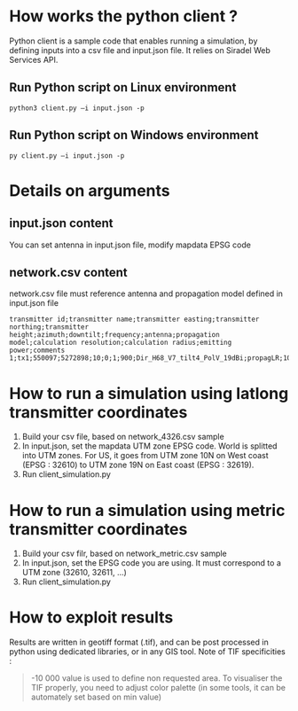# How works the python client ?
Python client is a sample code that enables running a simulation, by defining inputs into a csv file and input.json file.
It relies on Siradel Web Services API.

## Run Python script on Linux environment
    python3 client.py –i input.json -p
## Run Python script on Windows environment
    py client.py –i input.json -p
	
# Details on arguments
## input.json content
You can set antenna in input.json file, modify mapdata EPSG code
## network.csv content
network.csv file must reference antenna and propagation model defined in input.json file

	transmitter id;transmitter name;transmitter easting;transmitter northing;transmitter height;azimuth;downtilt;frequency;antenna;propagation model;calculation resolution;calculation radius;emitting power;comments
	1;tx1;550097;5272898;10;0;1;900;Dir_H68_V7_tilt4_PolV_19dBi;propagLR;10;2000;0;
 
# How to run a simulation using latlong transmitter coordinates
1. Build your csv file, based on network_4326.csv sample
2. In input.json, set the mapdata UTM zone EPSG code. World is splitted into UTM zones. For US, it goes from UTM zone 10N on West coast (EPSG : 32610) to UTM zone 19N on East coast (EPSG : 32619).	
3. Run client_simulation.py

# How to run a simulation using metric transmitter coordinates
1. Build your csv filr, based on network_metric.csv sample
2. In input.json, set the EPSG code you are using. It must correspond to a UTM zone (32610, 32611, ...)
3. Run client_simulation.py

# How to exploit results
Results are written in geotiff format (.tif), and can be post processed in python using dedicated libraries, or in any GIS tool.
Note of TIF specificities :
> -10 000 value is used to define non requested area. To visualiser the TIF properly, you need to adjust color palette (in some tools, it can be automately set based on min value)

